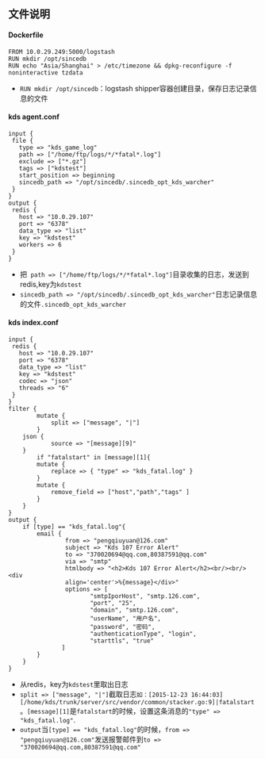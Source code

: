 ## 文件说明

#### Dockerfile
```
FROM 10.0.29.249:5000/logstash
RUN mkdir /opt/sincedb
RUN echo "Asia/Shanghai" > /etc/timezone && dpkg-reconfigure -f noninteractive tzdata
```
- `RUN mkdir /opt/sincedb`：logstash shipper容器创建目录，保存日志记录信息的文件
 
#### kds agent.conf
```
input {   
 file {   
   type => "kds_game_log"   
   path => ["/home/ftp/logs/*/*fatal*.log"]
   exclude => ["*.gz"]
   tags => ["kdstest"]   
   start_position => beginning
   sincedb_path => "/opt/sincedb/.sincedb_opt_kds_warcher" 
 }   
}
output {   
 redis {   
   host => "10.0.29.107"
   port => "6378"
   data_type => "list"   
   key => "kdstest"
   workers => 6   
 }   
}
```
- 把` path => ["/home/ftp/logs/*/*fatal*.log"]`目录收集的日志，发送到redis,key为`kdstest`
- ` sincedb_path => "/opt/sincedb/.sincedb_opt_kds_warcher" `日志记录信息的文件`.sincedb_opt_kds_warcher`
#### kds index.conf
```
input {   
 redis {   
   host => "10.0.29.107"   
   port => "6378"    
   data_type => "list"   
   key => "kdstest"
   codec => "json"
   threads => "6"
 }   
}
filter {
        mutate {
            split => ["message", "|"]
        }
	json {
            source => "[message][9]"
	}
        if "fatalstart" in [message][1]{
		mutate {
		    replace => { "type" => "kds_fatal.log" }
		}
		mutate {
			remove_field => ["host","path","tags" ]
		}		
	}
}
output {
	if [type] == "kds_fatal.log"{
		email {
		        from => "pengqiuyuan@126.com"
		        subject => "Kds 107 Error Alert"
		        to => "370020694@qq.com,80387591@qq.com"
		        via => "smtp"
		        htmlbody => "<h2>Kds 107 Error Alert</h2><br/><br/><div
		        align='center'>%{message}</div>"
		        options => [
		               "smtpIporHost", "smtp.126.com",
		               "port", "25",
		               "domain", "smtp.126.com",
		               "userName", "用户名",
		               "password", "密码",
		               "authenticationType", "login",
		               "starttls", "true"
		       ]
		}
	}
}
```
- 从redis，key为`kdstest`里取出日志
- `split => ["message", "|"]`截取日志`如：[2015-12-23 16:44:03][/home/kds/trunk/server/src/vendor/common/stacker.go:9]|fatalstart`。`[message][1]`是`fatalstart`的时候，设置这条消息的`"type" => "kds_fatal.log"`.
- `output`当`[type] == "kds_fatal.log"`的时候，`from => "pengqiuyuan@126.com"`发送报警邮件到`to => "370020694@qq.com,80387591@qq.com"`
